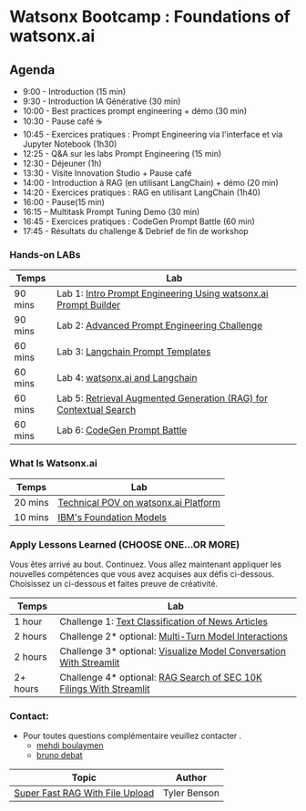 # Watsonx Bootcamp : Foundations of watsonx.ai 

## Agenda


- 9:00 - Introduction (15 min)
- 9:30 - Introduction IA Générative (30 min)
- 10:00 - Best practices prompt engineering + démo (30 min)
- 10:30 - Pause café ☕️
- 10:45 - Exercices pratiques : Prompt Engineering via l'interface et via Jupyter Notebook (1h30)
- 12:25 - Q&A sur les labs Prompt Engineering (15 min)
- 12:30 - Déjeuner (1h)
- 13:30 - Visite Innovation Studio + Pause café
- 14:00 - Introduction à RAG (en utilisant LangChain) + démo (20 min)
- 14:20 - Exercices pratiques : RAG en utilisant LangChain (1h40)
- 16:00 - Pause(15 min)
- 16:15 – Multitask Prompt Tuning Demo (30 min)
- 16:45 - Exercices pratiques : CodeGen Prompt Battle (60 min)
- 17:45 - Résultats du challenge & Debrief de fin de workshop


### Hands-on LABs 
| **Temps** | **Lab**                                                                                                                               |
|-----------|---------------------------------------------------------------------------------------------------------------------------------------|
| 90 mins   | Lab 1: [Intro Prompt Engineering Using watsonx.ai Prompt Builder](./self-guided-labs/level-1/lab-01-intro-to-prompt-engineering)      |  
| 90 mins   | Lab 2: [Advanced Prompt Engineering Challenge](./self-guided-labs/level-1/lab-02-advanced-prompt-engineering)                         |  
| 60 mins   | Lab 3: [Langchain Prompt Templates](./self-guided-labs/level-1/lab-03-langchain-prompt-template)                                      | 
| 60 mins   | Lab 4: [watsonx.ai and Langchain](./self-guided-labs/level-1/lab-05-watsonxai-and-langchain)                                          | 
| 60 mins   | Lab 5: [Retrieval Augmented Generation (RAG) for Contextual Search](./self-guided-labs/level-1/lab-06-retrieval-agumented-generation) |
| 60 mins   | Lab 6: [CodeGen Prompt Battle](./self-guided-labs/level-1/lab-09-prompt-battle-code-gen) |


### What Is Watsonx.ai
| **Temps** | **Lab**  |
|-----------------|-------------------|
| 20 mins  | [Technical POV on watsonx.ai Platform](watsonxai-platform.md) | 
| 10 mins  | [IBM's Foundation Models](ibm-foundation-models.md) | 

### Apply Lessons Learned (CHOOSE ONE...OR MORE)
Vous êtes arrivé au bout.  Continuez. Vous allez maintenant appliquer les nouvelles compétences que vous avez acquises aux défis ci-dessous.  Choisissez un ci-dessous et faites preuve de créativité.     

| **Temps** | **Lab**  |
|-----------------|-------------------|
| 1  hour  | Challenge 1: [Text Classification of News Articles](./self-guided-labs/apply-lessons-learned/challenge-01) | 
| 2  hours  | Challenge 2* optional: [Multi-Turn Model Interactions](./self-guided-labs/apply-lessons-learned/challenge-02) | 
| 2  hours  | Challenge 3* optional: [Visualize Model Conversation With Streamlit](./self-guided-labs/apply-lessons-learned/challenge-03) | 
| 2+ hours  | Challenge 4* optional: [RAG Search of SEC 10K Filings With Streamlit](./self-guided-labs/apply-lessons-learned/challenge-04) | 


### Contact:
- Pour toutes questions complémentaire veuillez contacter .  
  - [mehdi boulaymen ](mailto:mehdi.boulaymen@ibm.com)
  - [bruno debat](mailto:**ellen.hoeven@ibm.com**)     

| **Topic**        | **Author** |
|-----------------|-------------------|
| [Super Fast RAG With File Upload](https://github.ibm.com/tyler-benson/pdf-langchain-watsonx) | Tyler Benson |  

